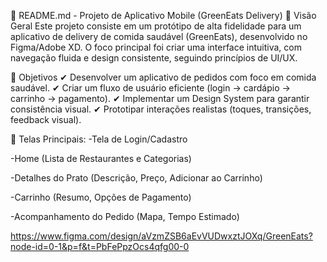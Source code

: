 📄 README.md - Projeto de Aplicativo Mobile (GreenEats Delivery)
📌 Visão Geral
Este projeto consiste em um protótipo de alta fidelidade para um aplicativo de delivery de comida saudável (GreenEats), desenvolvido no Figma/Adobe XD. O foco principal foi criar uma interface intuitiva, com navegação fluida e design consistente, seguindo princípios de UI/UX.

🎯 Objetivos
✔ Desenvolver um aplicativo de pedidos com foco em comida saudável.
✔ Criar um fluxo de usuário eficiente (login → cardápio → carrinho → pagamento).
✔ Implementar um Design System para garantir consistência visual.
✔ Prototipar interações realistas (toques, transições, feedback visual).

📱 Telas Principais:
-Tela de Login/Cadastro

-Home (Lista de Restaurantes e Categorias)

-Detalhes do Prato (Descrição, Preço, Adicionar ao Carrinho)

-Carrinho (Resumo, Opções de Pagamento)

-Acompanhamento do Pedido (Mapa, Tempo Estimado)

https://www.figma.com/design/aVzmZSB6aEvVUDwxztJOXq/GreenEats?node-id=0-1&p=f&t=PbFePpzOcs4qfg00-0
